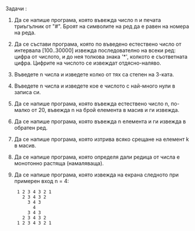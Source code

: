Задачи :


1. Да се напише програма, която въвежда число n и печата триъгълник от "#". Броят на символите на ред да е равен на номера на реда.

2. Да се състави програма, която по въведено естествено число от интервала [100..30000] извежда последователно на всеки ред: 
цифра от числото, и до нея толкова знака '*', колкото е съответната цифра. Цифрите на числото се извеждат отдясно-наляво.

3. Въведете n числа и изведете колко от тях са степен на 3-ката.

4. Въведете n числа и изведете кое е числото с най-много нули в записа си.

5. Да се напише програма, която въвежда естествено число n, по-малко от 20, въвежда n на брой елемента в масив и ги извежда.

6. Да се напише програма, която въвежда n елемента и ги извежда в обратен ред.

7. Да се напише програма, която изтрива всяко срещане на елемент k в масив.

8. Да се напише програма, която определя дали редица от числа е монотонно растяща (намаляваща).

9. Да се напише програма, която извежда на екрана следното при примерен вход n = 4:

 		1 2 3 4 3 2 1
    	  2 3 4 3 2 
    	    3 4 3 
    	      4
    	    3 4 3
    	  2 3 4 3 2
   		1 2 3 4 3 2 1
